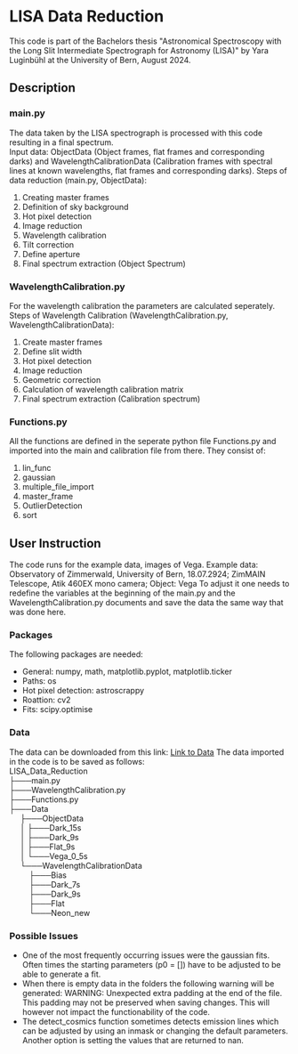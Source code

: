 # LISA Data Reduction

This code is part of the Bachelors thesis "Astronomical Spectroscopy with the Long Slit Intermediate Spectrograph for Astronomy (LISA)"
by Yara Luginbühl at the University of Bern, August 2024.

## Description
### main.py
The data taken by the LISA spectrograph is processed with this code resulting in a final spectrum. <br />
Input data: ObjectData (Object frames, flat frames and corresponding darks) and WavelengthCalibrationData (Calibration frames with spectral lines at known wavelengths, flat frames and corresponding darks).
Steps of data reduction (main.py, ObjectData):
1. Creating master frames
2. Definition of sky background
3. Hot pixel detection
4. Image reduction
5. Wavelength calibration
6. Tilt correction
7. Define aperture
8. Final spectrum extraction (Object Spectrum)

### WavelengthCalibration.py
For the wavelength calibration the parameters are calculated seperately.
Steps of Wavelength Calibration (WavelengthCalibration.py, WavelengthCalibrationData):
1. Create master frames
2. Define slit width
3. Hot pixel detection
4. Image reduction
5. Geometric correction
6. Calculation of wavelength calibration matrix
7. Final spectrum extraction (Calibration spectrum)


### Functions.py
All the functions are defined in the seperate python file Functions.py and imported into the main and calibration file from there. They consist of:
1. lin_func
2. gaussian
3. multiple_file_import
4. master_frame
5. OutlierDetection
6. sort

## User Instruction

The code runs for the example data, images of Vega.
Example data: Observatory of Zimmerwald, University of Bern, 18.07.2924; ZimMAIN Telescope, Atik 460EX mono camera; Object: Vega
To adjust it one needs to redefine the variables at the beginning of the main.py and the WavelengthCalibration.py documents and save the data the same way that was done here.

### Packages
The following packages are needed:
- General: numpy, math, matplotlib.pyplot, matplotlib.ticker
- Paths: os
- Hot pixel detection: astroscrappy
- Roattion: cv2
- Fits: scipy.optimise

### Data
The data can be downloaded from this link: [Link to Data](https://drive.google.com/drive/folders/1YjgCHpFH25-QFr4tC89KxS_Ab49ypZY8?usp=sharing)
The data imported in the code is to be saved as follows:<br />
LISA_Data_Reduction <br />
├───main.py <br />
├───WavelengthCalibration.py<br />
├───Functions.py<br />
├───Data<br />
&nbsp;&nbsp;&nbsp;&nbsp;   ├───ObjectData<br />
&nbsp;&nbsp;&nbsp;&nbsp;   │   ├───Dark_15s<br />
&nbsp;&nbsp;&nbsp;&nbsp;   │   ├───Dark_9s<br />
&nbsp;&nbsp;&nbsp;&nbsp;   │   ├───Flat_9s<br />
&nbsp;&nbsp;&nbsp;&nbsp;   │   └───Vega_0_5s<br />
&nbsp;&nbsp;&nbsp;&nbsp;   └───WavelengthCalibrationData<br />
&nbsp;&nbsp;&nbsp;&nbsp;&nbsp;&nbsp;&nbsp;&nbsp;      ├───Bias<br />
&nbsp;&nbsp;&nbsp;&nbsp;&nbsp;&nbsp;&nbsp;&nbsp;      ├───Dark_7s<br />
&nbsp;&nbsp;&nbsp;&nbsp;&nbsp;&nbsp;&nbsp;&nbsp;      ├───Dark_9s<br />
&nbsp;&nbsp;&nbsp;&nbsp;&nbsp;&nbsp;&nbsp;&nbsp;      ├───Flat<br />
&nbsp;&nbsp;&nbsp;&nbsp;&nbsp;&nbsp;&nbsp;&nbsp;      └───Neon_new<br />

### Possible Issues
- One of the most frequently occurring issues were the gaussian fits. Often times the starting parameters (p0 = []) have to be adjusted to be able to generate a fit.
- When there is empty data in the folders the following warning will be generated: WARNING: Unexpected extra padding at the end of the file.  This padding may not be preserved when saving changes. This will however not impact the functionability of the code.
- The detect_cosmics function sometimes detects emission lines which can be adjusted by using an inmask or changing the default parameters. Another option is setting the values that are returned to nan.
